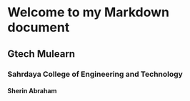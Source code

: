 # Welcome to my Markdown document
## Gtech Mulearn
### Sahrdaya College of Engineering and Technology
#### Sherin Abraham
